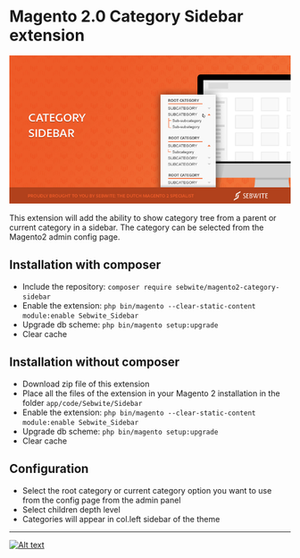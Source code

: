 # Magento 2.0 Category Sidebar extension
![Alt text](header.jpg?raw=true "Magento2 Category sidebar")

This extension will add the ability to show category tree from a parent or current category in a sidebar. The category can be selected from the Magento2 admin config page.

## Installation with composer
* Include the repository: `composer require sebwite/magento2-category-sidebar`
* Enable the extension: `php bin/magento --clear-static-content module:enable Sebwite_Sidebar`
* Upgrade db scheme: `php bin/magento setup:upgrade`
* Clear cache

## Installation without composer
* Download zip file of this extension
* Place all the files of the extension in your Magento 2 installation in the folder `app/code/Sebwite/Sidebar`
* Enable the extension: `php bin/magento --clear-static-content module:enable Sebwite_Sidebar`
* Upgrade db scheme: `php bin/magento setup:upgrade`
* Clear cache

## Configuration
* Select the root category or current category option you want to use from the config page from the admin panel
* Select children depth level
* Categories will appear in col.left sidebar of the theme

---
[![Alt text](https://www.sebwite.nl/wp-content/themes/sebwite/assets/images/logo-sebwite.png "Sebwite.nl")](https://sebwite.nl)